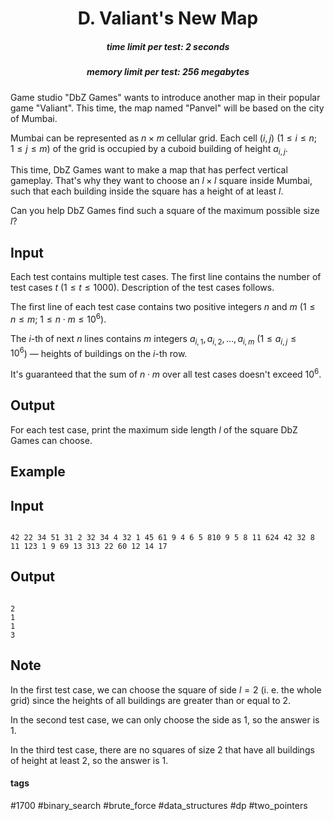 <h1 style='text-align: center;'> D. Valiant's New Map</h1>

<h5 style='text-align: center;'>time limit per test: 2 seconds</h5>
<h5 style='text-align: center;'>memory limit per test: 256 megabytes</h5>

Game studio "DbZ Games" wants to introduce another map in their popular game "Valiant". This time, the map named "Panvel" will be based on the city of Mumbai.

Mumbai can be represented as $n \times m$ cellular grid. Each cell $(i, j)$ ($1 \le i \le n$; $1 \le j \le m$) of the grid is occupied by a cuboid building of height $a_{i,j}$.

This time, DbZ Games want to make a map that has perfect vertical gameplay. That's why they want to choose an $l \times l$ square inside Mumbai, such that each building inside the square has a height of at least $l$.

Can you help DbZ Games find such a square of the maximum possible size $l$?

## Input

Each test contains multiple test cases. The first line contains the number of test cases $t$ ($1 \leq t \leq 1000$). Description of the test cases follows.

The first line of each test case contains two positive integers $n$ and $m$ ($1 \le n \le m$; $1 \leq n \cdot m \leq 10^6$).

The $i$-th of next $n$ lines contains $m$ integers $a_{i,1}, a_{i,2}, \dots, a_{i,m}$ ($1 \leq a_{i,j} \leq 10^6$) — heights of buildings on the $i$-th row.

It's guaranteed that the sum of $n \cdot m$ over all test cases doesn't exceed $10^6$.

## Output

For each test case, print the maximum side length $l$ of the square DbZ Games can choose.

## Example

## Input


```

42 22 34 51 31 2 32 34 4 32 1 45 61 9 4 6 5 810 9 5 8 11 624 42 32 8 11 123 1 9 69 13 313 22 60 12 14 17
```
## Output


```

2
1
1
3

```
## Note

In the first test case, we can choose the square of side $l = 2$ (i. e. the whole grid) since the heights of all buildings are greater than or equal to $2$.

In the second test case, we can only choose the side as $1$, so the answer is $1$.

In the third test case, there are no squares of size $2$ that have all buildings of height at least $2$, so the answer is $1$. 



#### tags 

#1700 #binary_search #brute_force #data_structures #dp #two_pointers 